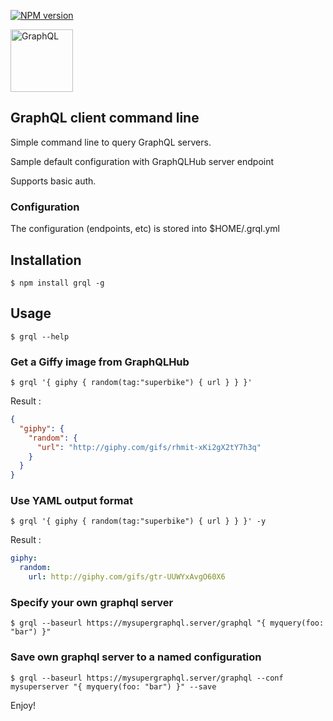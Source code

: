 [![NPM version](https://badge.fury.io/js/grql.svg)](http://badge.fury.io/js/grql)

<a href="http://graphql.org/"><img src="http://graphql.org/img/logo.svg" width="100px" title="GraphQL"></a>

## GraphQL client command line

Simple command line to query GraphQL servers.

Sample default configuration with GraphQLHub server endpoint  

Supports basic auth.

### Configuration

The configuration (endpoints, etc) is stored into $HOME/.grql.yml

## Installation

```
$ npm install grql -g
```
 
## Usage

```
$ grql --help
```

### Get a Giffy image from GraphQLHub

```
$ grql '{ giphy { random(tag:"superbike") { url } } }'
```

Result :

```json
{
  "giphy": {
    "random": {
      "url": "http://giphy.com/gifs/rhmit-xKi2gX2tY7h3q"
    }
  }
}
```

### Use YAML output format

```
$ grql '{ giphy { random(tag:"superbike") { url } } }' -y
```

Result :

```yaml
giphy: 
  random: 
    url: http://giphy.com/gifs/gtr-UUWYxAvgO60X6
```

### Specify your own graphql server

```
$ grql --baseurl https://mysupergraphql.server/graphql "{ myquery(foo: "bar") }"
```

### Save own graphql server to a named configuration

```
$ grql --baseurl https://mysupergraphql.server/graphql --conf mysuperserver "{ myquery(foo: "bar") }" --save
```

Enjoy!
